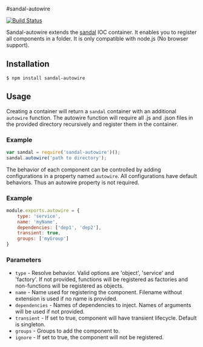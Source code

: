#sandal-autowire

[![Build Status](https://travis-ci.org/marcusberner/sandal-autowire.png?branch=master)](https://travis-ci.org/marcusberner/sandal-autowire)


Sandal-autowire extends the [sandal](https://github.com/marcusberner/sandal) IOC container. It enables you to register all components in a folder. It is only compatible with node.js (No browser support).

## Installation

    $ npm install sandal-autowire

## Usage

Creating a container will return a `sandal` container with an additional `autowire` function.
The autowire function will require all .js and .json files in the provided directory recursively and register them in the container.

### Example
```js
var sandal = require('sandal-autowire')();
sandal.autowire('path to directory');

```

The behavior of each component can be controlled by adding configurations in a property named `autowire`. All configurations have default behaviors. Thus an autowire property is not required.

### Example
```js
module.exports.autowire = {
    type: 'service',
    name: 'myName',
    dependencies: ['dep1', 'dep2'],
    transient: true,
    groups: ['myGroup']
}
```

### Parameters
 * `type` - Resolve behavior. Valid options are 'object', 'service' and 'factory'. If not provided, functions will be registered as factories and non-functions will be registered as objects.
 * `name` - Name used for registering the component. Filename without extension is used if no name is provided. 
 * `dependencies` - Names of dependencies to inject. Names of arguments will be used if not provided.
 * `transient` - If set to true, component will have transient lifecycle. Default is singleton.
 * `groups` - Groups to add the component to.
 * `ignore` - If set to true, the component will not be registered.

